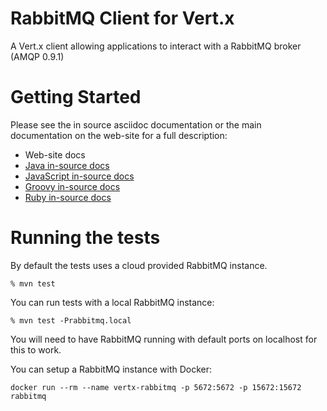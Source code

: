 # RabbitMQ Client for Vert.x

A Vert.x client allowing applications to interact with a RabbitMQ broker (AMQP 0.9.1)

# Getting Started

Please see the in source asciidoc documentation or the main documentation on the web-site for a full description:

* Web-site docs
* [Java in-source docs](../master/src/main/asciidoc/java/index.adoc)
* [JavaScript in-source docs](../master/src/main/asciidoc/js/index.adoc)
* [Groovy in-source docs](../master/src/main/asciidoc/groovy/index.adoc)
* [Ruby in-source docs](../master/src/main/asciidoc/ruby/index.adoc)

# Running the tests

By default the tests uses a cloud provided RabbitMQ instance.

```
% mvn test
```

You can run tests with a local RabbitMQ instance:

```
% mvn test -Prabbitmq.local
```

You will need to have RabbitMQ running with default ports on localhost for this to work.

You can setup a RabbitMQ instance with Docker:

```
docker run --rm --name vertx-rabbitmq -p 5672:5672 -p 15672:15672 rabbitmq
```
